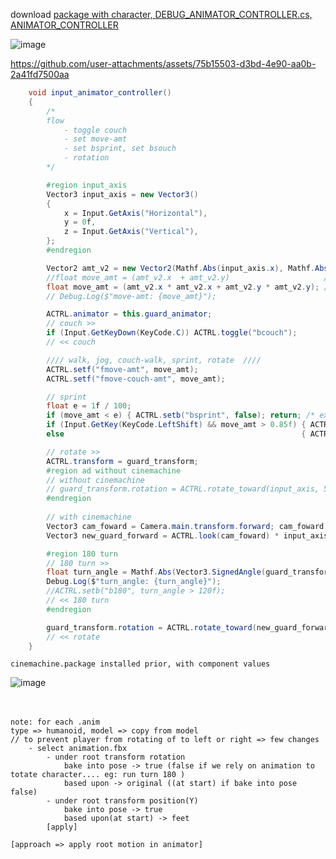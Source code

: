 download [package with character, DEBUG_ANIMATOR_CONTROLLER.cs, ANIMATOR_CONTROLLER](https://github.com/an-alch3mist/animator/blob/main/v0/DEBUG_ANIMATOR_CONTORLLER%2C%20with%20CINEMACHINE.unitypackage)

![image](https://github.com/user-attachments/assets/19224b2e-272c-4fa7-a559-fb8d92ee2345)

https://github.com/user-attachments/assets/75b15503-d3bd-4e90-aa0b-2a41fd7500aa

```cs
	void input_animator_controller()
	{
		/*
		flow
			- toggle couch
			- set move-amt
			- set bsprint, set bsouch
			- rotation
		*/

		#region input_axis
		Vector3 input_axis = new Vector3()
		{
			x = Input.GetAxis("Horizontal"),
			y = 0f,
			z = Input.GetAxis("Vertical"),
		}; 
		#endregion

		Vector2 amt_v2 = new Vector2(Mathf.Abs(input_axis.x), Mathf.Abs(input_axis.z));
		//float move_amt = (amt_v2.x  + amt_v2.y)					  // manhattan variation (0 to 2)
		float move_amt = (amt_v2.x * amt_v2.x + amt_v2.y * amt_v2.y); // parabolic variation (0 to 2)
		// Debug.Log($"move-amt: {move_amt}");

		ACTRL.animator = this.guard_animator;
		// couch >>
		if (Input.GetKeyDown(KeyCode.C)) ACTRL.toggle("bcouch");
		// << couch

		//// walk, jog, couch-walk, sprint, rotate  ////
		ACTRL.setf("fmove-amt", move_amt);
		ACTRL.setf("fmove-couch-amt", move_amt);

		// sprint
		float e = 1f / 100;
		if (move_amt < e) { ACTRL.setb("bsprint", false); return; /* exit sprint, rotate */ };
		if (Input.GetKey(KeyCode.LeftShift) && move_amt > 0.85f) { ACTRL.setb("bsprint", true); ACTRL.setb("bcouch", false); } // move-amt close to jog
		else													 { ACTRL.setb("bsprint", false); }

		// rotate >>
		ACTRL.transform = guard_transform;
		#region ad without cinemachine
		// without cinemachine
		// guard_transform.rotation = ACTRL.rotate_toward(input_axis, 500 * Time.deltaTime); // depend on frame rate
		#endregion
		
		// with cinemachine
		Vector3 cam_foward = Camera.main.transform.forward; cam_foward.y = 0f;
		Vector3 new_guard_forward = ACTRL.look(cam_foward) * input_axis;

		#region 180 turn
		// 180 turn >>
		float turn_angle = Mathf.Abs(Vector3.SignedAngle(guard_transform.forward, new_guard_forward, axis: Vector3.up));
		Debug.Log($"turn_angle: {turn_angle}");
		//ACTRL.setb("b180", turn_angle > 120f);
		// << 180 turn 
		#endregion

		guard_transform.rotation = ACTRL.rotate_toward(new_guard_forward, 500 * Time.deltaTime); // depend on frame rate, with cam align
		// << rotate
	}
```

```
cinemachine.package installed prior, with component values
```
![image](https://github.com/user-attachments/assets/8334a081-7535-4478-913c-7608db82570d)
<br><br><br>
```
note: for each .anim
type => humanoid, model => copy from model
// to prevent player from rotating of to left or right => few changes
	- select animation.fbx
		- under root transform rotation
			bake into pose -> true (false if we rely on animation to totate character.... eg: run turn 180 )
			based upon -> original ((at start) if bake into pose false)
		- under root transform position(Y)
			bake into pose -> true
			based upon(at start) -> feet
		[apply]

[approach => apply root motion in animator]
```


